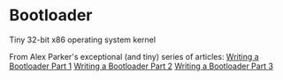 # Bootloader
Tiny 32-bit x86 operating system kernel

From Alex Parker's exceptional (and tiny) series of articles:
[Writing a Bootloader Part 1](http://3zanders.co.uk/2017/10/13/writing-a-bootloader/)
[Writing a Bootloader Part 2](http://3zanders.co.uk/2017/10/16/writing-a-bootloader2/)
[Writing a Bootloader Part 3](http://3zanders.co.uk/2017/10/18/writing-a-bootloader3/)
